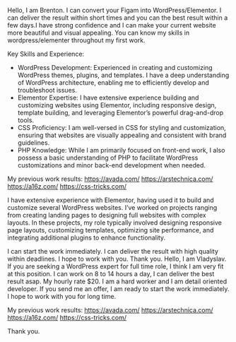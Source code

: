 Hello, I am Brenton. I can convert your Figam into WordPress/Elementor. I can deliver the result within short times and you can the best result within a few days.I have strong confidence and I can make your current website more beautiful and visual appealing. You can know my skills in wordpress/elementer throughout my first work. 

Key Skills and Experience:
 - WordPress Development: Experienced in creating and customizing WordPress themes, plugins, and templates. I have a deep understanding of WordPress architecture, enabling me to efficiently develop and troubleshoot issues.
 - Elementor Expertise: I have extensive experience building and customizing websites using Elementor, including responsive design, template building, and leveraging Elementor’s powerful drag-and-drop tools.
 - CSS Proficiency: I am well-versed in CSS for styling and customization, ensuring that websites are visually appealing and consistent with brand guidelines.
 - PHP Knowledge: While I am primarily focused on front-end work, I also possess a basic understanding of PHP to facilitate WordPress customizations and minor back-end development when needed.

My previous work results:
https://avada.com/
https://arstechnica.com/
https://a16z.com/
https://css-tricks.com/


I have extensive experience with Elementor, having used it to build and customize several WordPress websites. I’ve worked on projects ranging from creating landing pages to designing full websites with complex layouts. In these projects, my role typically involved designing responsive page layouts, customizing templates, optimizing site performance, and integrating additional plugins to enhance functionality. 

I can start the work immediately. I can deliver the result with high quality within deadlines. I hope to work with you.
Thank you.
Hello, I am Vladyslav.
If you are seeking a WordPress expert for full time role, I think I am very fit at this position. I can work on 8 to 14 hours a day, I can deliver the best result asap. My hourly rate $20.
I am a hard worker and I am detail oriented developer. If you send me an offer, I am ready to start the work immediately. I hope to work with you for long time.

My previous work results:
https://avada.com/
https://arstechnica.com/
https://a16z.com/
https://css-tricks.com/

Thank you.
